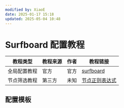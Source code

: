 ```yaml
---
modified by: XiaoE
date: 2025-01-17 15:18
updated: 2025-05-04 10:48
---
```

# Surfboard 配置教程

| 教程类型   | 教程来源 | 作者  | 教程链接                                                                                                                                          |
| ------ | ---- | --- | --------------------------------------------------------------------------------------------------------------------------------------------- |
| 全局配置教程 | 官方   | 官方  | [surfboard](https://getsurfboard.com/)                                                                                                        |
| 节点筛选教程 | 第三方  | 未知  | [节点正则表达式](https://github.com/LaolunsiG/PCR/blob/main/Agency_Wiki/%E8%8A%82%E7%82%B9%E7%9A%84%E6%AD%A3%E5%88%99%E8%A1%A8%E8%BE%BE%E5%BC%8F.md) |

## 配置模板